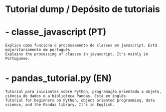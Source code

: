 # Tutorial dump / Depósito de tutoriais

# - classe_javascript (PT)
    Explica como funciona o processamento de classes em javascript. Está majoritariamente em português.
    Explains the processing of classes in javascript. It's mainly in Portuguese.

# - pandas_tutorial.py (EN)
    Tutorial para iniciantes sobre Python, programação orientada a objeto, ciência de dados e a biblioteca Pandas. Está em inglês.
    Tutorial for beginners on Python, object oriented programming, data science, and the Pandas library. It's in English.
